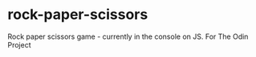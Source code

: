 # rock-paper-scissors
Rock paper scissors game - currently in the console on JS. For The Odin Project
